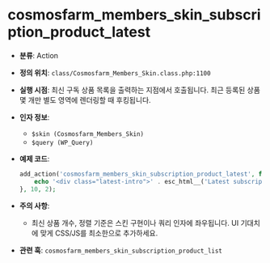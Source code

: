 # cosmosfarm_members_skin_subscription_product_latest

- **분류**: Action
- **정의 위치**: `class/Cosmosfarm_Members_Skin.class.php:1100`
- **실행 시점**: 최신 구독 상품 목록을 출력하는 지점에서 호출됩니다. 최근 등록된 상품 몇 개만 별도 영역에 렌더링할 때 후킹됩니다.
- **인자 정보**:
  - `$skin (Cosmosfarm_Members_Skin)`
  - `$query (WP_Query)`
- **예제 코드**:

  ```php
  add_action('cosmosfarm_members_skin_subscription_product_latest', function ($skin, $query) {
      echo '<div class="latest-intro">' . esc_html__('Latest subscription products', 'textdomain') . '</div>';
  }, 10, 2);
  ```

- **주의 사항**:
  - 최신 상품 개수, 정렬 기준은 스킨 구현이나 쿼리 인자에 좌우됩니다. UI 기대치에 맞게 CSS/JS를 최소한으로 추가하세요.
- **관련 훅**: `cosmosfarm_members_skin_subscription_product_list`
